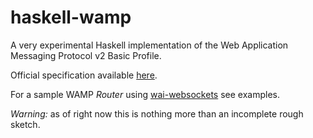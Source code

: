 # haskell-wamp

A very experimental Haskell implementation of the Web Application Messaging Protocol v2 Basic Profile.

Official specification available [here](http://wamp-proto.org/spec/).

For a sample WAMP *Router* using [wai-websockets](https://hackage.haskell.org/package/wai-websockets) see examples.

*Warning:* as of right now this is nothing more than an incomplete rough sketch.
